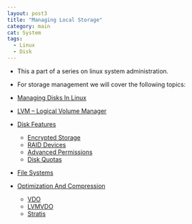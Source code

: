 ```yaml
---
layout: post3
title: "Managing Local Storage"
category: main
cat: System
tags:
  - Linux
  - Disk
---
```


* This a part of a series on linux system administration. 
* For storage management we will cover the following topics:

* [Managing Disks In Linux](/managing-disks-in-linux)
* [LVM – Logical Volume Manager](/logical-volume-manager-in-linux)
* [Disk Features](/disk-features)
  * [Encrypted Storage](/encrypted-storage-in-linux)
  * [RAID Devices](/raid-devices-in-linux)
  * [Advanced Permissions](/advanced-permissions-in-linux)
  * [Disk Quotas](/disk-quotas-in-linux)
* [File Systems](/file-systems-in-linux)
* [Optimization And Compression](/optimization-and-compression-in-linux)
  * [VDO](/vdo-in-linux)
  * [LVMVDO](/lvmvdo-in-linux)
  * [Stratis](/stratis-in-linux)
